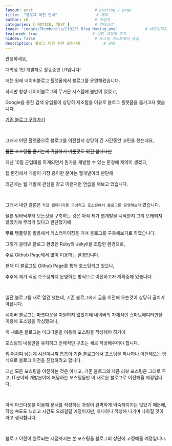 ```yaml
---
layout: post                           # posting / page
title:  "블로그 이전 안내"                 # 제목
author: LR                             # 작성자
categories: [ NOTICE, TEST ]           # 카테고리
image: "images/Thumbnails/210125 Blog Moving.png"            # 대표이미지
featured: true                        # 상단 고정에 추가
hidden: false                          # 포스팅 리스트에서 숨김
description: 블로그 이전 관련 공지사항          # 설명
---
```


안녕하세요,

대학생 1인 개발자로 활동중인 LR입니다!

저는 원래 네이버블로그 플랫폼에서 블로그를 운영해왔습니다.

하지만 항상 네이버블로그의 무거운 시스템에 불만이 있었고,

Google을 통한 검색 유입률이 상당히 저조함을 이유로 블로그 플랫폼을 옮기고자 했습니다.

<a href="https://blog.naver.com/yymin1022" target="_sub">기존 블로그 구경가기</a>

<br/>

그래서 어떤 플랫폼으로 블로그를 이전할지 상당히 긴 시간동안 고민을 했는데요,

~~물론 포스팅들 옮기는게 귀찮아서 미룬것도 있긴 합니다만~~

지난 10월 군입대를 하게되면서 뭔가를 개발할 수 있는 환경에 제약이 생겼고,

웹 환경에서 개발이 가장 용이한 분야는 웹개발이라 판단해

최근에는 웹 개발에 관심을 갖고 이런저런 연습을 해보고 있습니다.

<br/>

그래서 내린 결론은 ```직접 웹페이지를 구성하고 호스팅해서 블로그를 운영해보자``` 였습니다.

물론 밑바닥부터 모든것을 구축하는 것은 아직 제가 웹개발을 시작한지 그리 오래되지 않았기에 무리가 있다고 판단했기에

무료 템플릿을 활용해서 커스터마이징을 거쳐 블로그를 구축해보기로 하였습니다.

그렇게 골라낸 블로그 환경은 Ruby와 Jekyll을 조합한 환경으로,

주로 Github Page에서 많이 이용하는 환경입니다.

현재 이 블로그도 Github Page를 통해 호스팅되고 있으나,

추후에 제가 직접 호스팅까지 운영하는 방식으로 이전하고자 계획중에 있습니다.

<br/>

일단 블로그를 새로 열긴 했는데, 기존 블로그에서 글을 이전해 오는것이 상당히 골치가 아픕니다.

네이버 블로그는 마크다운을 지원하지 않았기에 네이버의 자체적인 스마트에디터만을 이용해 포스팅을 작성했으나,

이 새로운 블로그는 마크다운을 이용해 포스팅을 작성해야 하기에

포스팅의 내용만을 유지하고 전체적인 구조는 새로 작성해주어야 합니다.

~~뭐 어차피 남는게 시간이니까~~ 틈틈이 기존 블로그에서 포스팅을 하나하나 이전해오는 방식으로 블로그 이전을 진행하려고 합니다.

대신 모든 포스팅을 이전하는 것은 아니고, 기존 블로그의 제품 리뷰 포스팅은 그대로 두고, IT분야와 개발분야에 해당하는 포스팅들만 이 새로운 블로그로 이전해올 예정입니다.

<br/>

아직 마크다운을 이용해 문서를 작성하는 과정이 완벽하게 익숙해지지는 않았기 때문에, 작성 속도도 느리고 시간도 오래걸릴 예정이지만, 하나하나 작성해 나가며 나아질 것이라고 생각합니다.

<br/>

블로그 이전이 완료되는 시점까지는 본 포스팅을 블로그의 상단에 고정해둘 예정입니다.